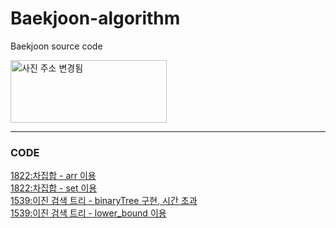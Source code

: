 # Baekjoon-algorithm
Baekjoon source code
<!DOCTYPE html>
<html>
  <body>
    <a href="https://www.acmicpc.net/">
      <img src="https://d2gd6pc034wcta.cloudfront.net/images/logo@2x.png" width="250" height="100" alt="사진 주소 변경됨" >
    </a>
    <hr>
    <h3>CODE</h3>
    <p>
      <a href="https://github.com/kkj041찾9/Baekjoon-algorithm/blob/master/darr.cpp">
        1822:차집합 - arr 이용</a><br>
      <a href="https://github.com/kkj0419/Baekjoon-algorithm/blob/master/dset.cpp">
        1822:차집합 - set 이용</a><br>
      <a href="https://github.com/kkj0419/Baekjoon-algorithm/blob/master/binaryTree.cpp">
        1539:이진 검색 트리 - binaryTree 구현, 시간 초과 </a><br>
      <a href="https://github.com/kkj0419/Baekjoon-algorithm/blob/master/setlevel.cpp">
        1539:이진 검색 트리 - lower_bound 이용</a><br>
    </p>
      
  </body>
  </html>
